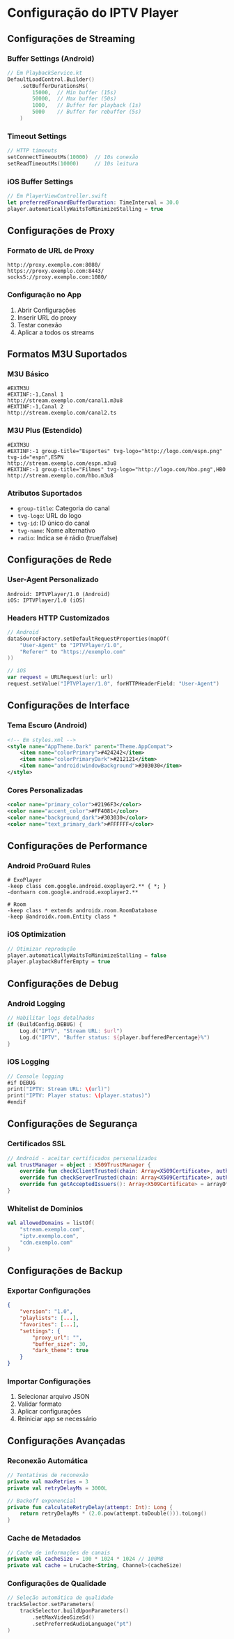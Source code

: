 # Configuração do IPTV Player

## Configurações de Streaming

### Buffer Settings (Android)
```kotlin
// Em PlaybackService.kt
DefaultLoadControl.Builder()
    .setBufferDurationsMs(
        15000,  // Min buffer (15s)
        50000,  // Max buffer (50s)
        1000,   // Buffer for playback (1s)
        5000    // Buffer for rebuffer (5s)
    )
```

### Timeout Settings
```kotlin
// HTTP timeouts
setConnectTimeoutMs(10000)  // 10s conexão
setReadTimeoutMs(10000)     // 10s leitura
```

### iOS Buffer Settings
```swift
// Em PlayerViewController.swift
let preferredForwardBufferDuration: TimeInterval = 30.0
player.automaticallyWaitsToMinimizeStalling = true
```

## Configurações de Proxy

### Formato de URL de Proxy
```
http://proxy.exemplo.com:8080/
https://proxy.exemplo.com:8443/
socks5://proxy.exemplo.com:1080/
```

### Configuração no App
1. Abrir Configurações
2. Inserir URL do proxy
3. Testar conexão
4. Aplicar a todos os streams

## Formatos M3U Suportados

### M3U Básico
```
#EXTM3U
#EXTINF:-1,Canal 1
http://stream.exemplo.com/canal1.m3u8
#EXTINF:-1,Canal 2
http://stream.exemplo.com/canal2.ts
```

### M3U Plus (Estendido)
```
#EXTM3U
#EXTINF:-1 group-title="Esportes" tvg-logo="http://logo.com/espn.png" tvg-id="espn",ESPN
http://stream.exemplo.com/espn.m3u8
#EXTINF:-1 group-title="Filmes" tvg-logo="http://logo.com/hbo.png",HBO
http://stream.exemplo.com/hbo.m3u8
```

### Atributos Suportados
- `group-title`: Categoria do canal
- `tvg-logo`: URL do logo
- `tvg-id`: ID único do canal
- `tvg-name`: Nome alternativo
- `radio`: Indica se é rádio (true/false)

## Configurações de Rede

### User-Agent Personalizado
```
Android: IPTVPlayer/1.0 (Android)
iOS: IPTVPlayer/1.0 (iOS)
```

### Headers HTTP Customizados
```kotlin
// Android
dataSourceFactory.setDefaultRequestProperties(mapOf(
    "User-Agent" to "IPTVPlayer/1.0",
    "Referer" to "https://exemplo.com"
))
```

```swift
// iOS
var request = URLRequest(url: url)
request.setValue("IPTVPlayer/1.0", forHTTPHeaderField: "User-Agent")
```

## Configurações de Interface

### Tema Escuro (Android)
```xml
<!-- Em styles.xml -->
<style name="AppTheme.Dark" parent="Theme.AppCompat">
    <item name="colorPrimary">#424242</item>
    <item name="colorPrimaryDark">#212121</item>
    <item name="android:windowBackground">#303030</item>
</style>
```

### Cores Personalizadas
```xml
<color name="primary_color">#2196F3</color>
<color name="accent_color">#FF4081</color>
<color name="background_dark">#303030</color>
<color name="text_primary_dark">#FFFFFF</color>
```

## Configurações de Performance

### Android ProGuard Rules
```proguard
# ExoPlayer
-keep class com.google.android.exoplayer2.** { *; }
-dontwarn com.google.android.exoplayer2.**

# Room
-keep class * extends androidx.room.RoomDatabase
-keep @androidx.room.Entity class *
```

### iOS Optimization
```swift
// Otimizar reprodução
player.automaticallyWaitsToMinimizeStalling = false
player.playbackBufferEmpty = true
```

## Configurações de Debug

### Android Logging
```kotlin
// Habilitar logs detalhados
if (BuildConfig.DEBUG) {
    Log.d("IPTV", "Stream URL: $url")
    Log.d("IPTV", "Buffer status: ${player.bufferedPercentage}%")
}
```

### iOS Logging
```swift
// Console logging
#if DEBUG
print("IPTV: Stream URL: \(url)")
print("IPTV: Player status: \(player.status)")
#endif
```

## Configurações de Segurança

### Certificados SSL
```kotlin
// Android - aceitar certificados personalizados
val trustManager = object : X509TrustManager {
    override fun checkClientTrusted(chain: Array<X509Certificate>, authType: String) {}
    override fun checkServerTrusted(chain: Array<X509Certificate>, authType: String) {}
    override fun getAcceptedIssuers(): Array<X509Certificate> = arrayOf()
}
```

### Whitelist de Domínios
```kotlin
val allowedDomains = listOf(
    "stream.exemplo.com",
    "iptv.exemplo.com",
    "cdn.exemplo.com"
)
```

## Configurações de Backup

### Exportar Configurações
```json
{
    "version": "1.0",
    "playlists": [...],
    "favorites": [...],
    "settings": {
        "proxy_url": "",
        "buffer_size": 30,
        "dark_theme": true
    }
}
```

### Importar Configurações
1. Selecionar arquivo JSON
2. Validar formato
3. Aplicar configurações
4. Reiniciar app se necessário

## Configurações Avançadas

### Reconexão Automática
```kotlin
// Tentativas de reconexão
private val maxRetries = 3
private val retryDelayMs = 3000L

// Backoff exponencial
private fun calculateRetryDelay(attempt: Int): Long {
    return retryDelayMs * (2.0.pow(attempt.toDouble())).toLong()
}
```

### Cache de Metadados
```kotlin
// Cache de informações de canais
private val cacheSize = 100 * 1024 * 1024 // 100MB
private val cache = LruCache<String, Channel>(cacheSize)
```

### Configurações de Qualidade
```kotlin
// Seleção automática de qualidade
trackSelector.setParameters(
    trackSelector.buildUponParameters()
        .setMaxVideoSizeSd()
        .setPreferredAudioLanguage("pt")
)
```